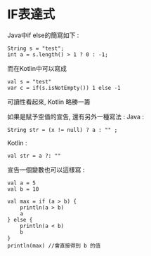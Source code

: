 IF表達式
=======
Java中if else的簡寫如下 :
```
String s = "test";
int a = s.length() > 1 ? 0 : -1;
```
而在Kotlin中可以寫成
```
val s = "test"
var c = if(s.isNotEmpty()) 1 else -1
```
可讀性看起來, Kotlin 略勝一籌

如果是賦予空值的宣告, 還有另外一種寫法 :
Java : 
```
String str = (x != null) ? a : "" ;
```
Kotlin :
```
val str = a ?: ""
```
宣告一個變數也可以這樣寫 : 
```
val a = 5
val b = 10

val max = if (a > b) {
	println(a > b)
	a
} else {
	println(a < b)	
	b
}
println(max) //會直接得到 b 的值
```



